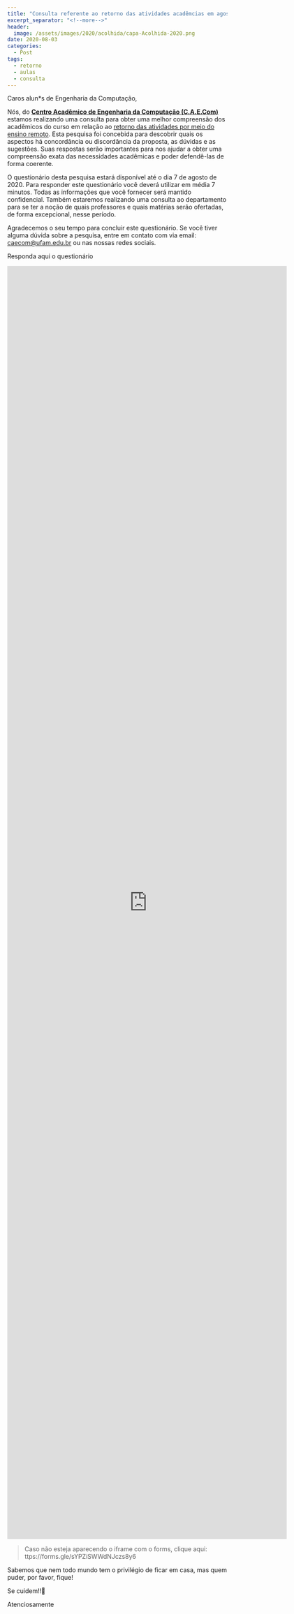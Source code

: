 ```yaml
---
title: "Consulta referente ao retorno das atividades acadêmcias em agosto (2020) "
excerpt_separator: "<!--more-->"
header:
  image: /assets/images/2020/acolhida/capa-Acolhida-2020.png
date: 2020-08-03
categories:
  - Post
tags:
  - retorno
  - aulas
  - consulta
---
```


Caros alun*s de Engenharia da Computação,

Nós, do **[Centro Acadêmico de Engenharia da Computação (C.A.E.Com)](http://caecom-ufam.github.io/)** estamos realizando uma consulta para obter uma melhor compreensão dos acadêmicos do curso em relação ao [retorno das atividades por meio do ensino remoto](https://ufam.edu.br/noticias-destaque/1682-ufam-se-prepara-para-retorno-das-atividades-academicas-por-ensino-remoto.html). Esta pesquisa foi concebida para descobrir quais os aspectos há concordância ou discordância da proposta, as dúvidas e as sugestões. Suas respostas serão importantes para nos ajudar a obter uma compreensão exata das necessidades acadêmicas e poder defendê-las de forma coerente.

O questionário desta pesquisa estará disponível até o dia 7 de agosto de 2020. Para responder este questionário você deverá utilizar em média 7 minutos. Todas as informações que você fornecer será mantido confidencial. Também estaremos realizando uma consulta ao departamento para se ter a noção de quais professores e quais matérias serão ofertadas, de forma excepcional, nesse período.

Agradecemos o seu tempo para concluir este questionário. Se você tiver alguma dúvida sobre a pesquisa, entre em contato com via email: <caecom@ufam.edu.br> ou nas nossas redes sociais.

Responda aqui o questionário

<iframe src="https://docs.google.com/forms/d/e/1FAIpQLSd-pWr2-qJIHhP9bxnyft34Kp8LV7vlryJUDAQQQZsfzc-E5g/viewform?embedded=true" width="640" height="2918" frameborder="0" marginheight="0" marginwidth="0">Carregando…</iframe>

> Caso não esteja aparecendo o iframe com o forms, clique aqui: ttps://forms.gle/sYPZiSWWdNJczs8y6

Sabemos que nem todo mundo tem o privilégio de ficar em casa, mas quem puder, por favor, fique!

Se cuidem!!🤗


Atenciosamente


